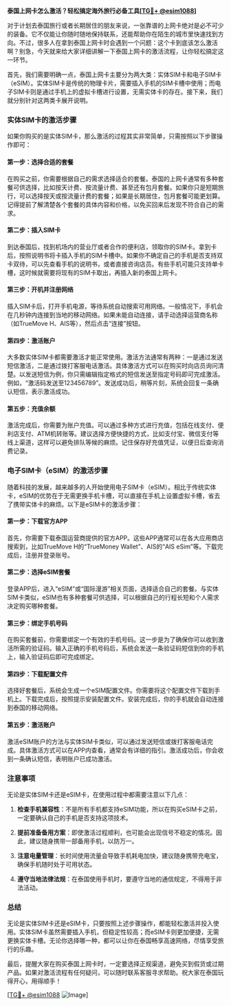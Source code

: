 **泰国上网卡怎么激活？轻松搞定海外旅行必备工具[[TG💪+ @esim1088](https://t.me/s/esim1088)]**

对于计划去泰国旅行或者长期居住的朋友来说，一张靠谱的上网卡绝对是必不可少的装备。它不仅能让你随时随地保持联系，还能帮助你在陌生的城市里快速找到方向。不过，很多人在拿到泰国上网卡时会遇到一个问题：这个卡到底该怎么激活啊？别急，今天就来给大家详细讲解一下泰国上网卡的激活流程，让你轻松搞定这一环节。

首先，我们需要明确一点，泰国上网卡主要分为两大类：实体SIM卡和电子SIM卡（eSIM）。实体SIM卡是传统的物理卡片，需要插入手机的SIM卡槽中使用；而电子SIM卡则是通过手机上的虚拟卡槽进行设置，无需实体卡的存在。接下来，我们就分别针对这两类卡展开说明。

### 实体SIM卡的激活步骤

如果你购买的是实体SIM卡，那么激活的过程其实非常简单，只需按照以下步骤操作即可：

#### 第一步：选择合适的套餐
在购买之前，你需要根据自己的需求选择适合的套餐。泰国的上网卡通常有多种套餐可供选择，比如按天计费、按流量计费、甚至还有包月套餐。如果你只是短期旅行，可以选择按天或按流量计费的套餐；如果是长期居住，包月套餐可能更划算。记得提前了解清楚各个套餐的具体内容和价格，以免买回来后发现不符合自己的需求。

#### 第二步：插入SIM卡
到达泰国后，找到机场内的营业厅或者合作的便利店，领取你的SIM卡。拿到卡后，按照说明书将卡插入手机的SIM卡槽中。如果你不确定自己的手机是否支持双卡双待，可以先查看手机的说明书，或者直接咨询店员。有些手机可能只支持单卡槽，这时候就需要将现有的SIM卡取出，再插入新的泰国上网卡。

#### 第三步：开机并注册网络
插入SIM卡后，打开手机电源，等待系统自动搜索可用网络。一般情况下，手机会在几秒钟内连接到当地的移动网络。如果未能自动连接，请手动选择运营商名称（如TrueMove H、AIS等），然后点击“连接”按钮。

#### 第四步：激活账户
大多数实体SIM卡都需要激活才能正常使用。激活方法通常有两种：一是通过发送短信激活，二是通过拨打客服电话激活。具体激活方式可以在购买时向店员询问清楚。以发送短信为例，你只需编辑指定格式的短信发送至指定号码即可完成激活。例如，“激活码发送至123456789”。发送成功后，稍等片刻，系统会回复一条确认短信，表示激活成功。

#### 第五步：充值余额
激活完成后，你需要为账户充值。可以通过多种方式进行充值，包括在线支付、便利店支付、ATM机转账等。建议选择方便快捷的方式，比如支付宝、微信支付等线上渠道，这样可以避免排队等候的麻烦。记住保存好充值凭证，以便日后查询消费记录。

### 电子SIM卡（eSIM）的激活步骤

随着科技的发展，越来越多的人开始使用电子SIM卡（eSIM）。相比于传统实体卡，eSIM的优势在于无需更换手机卡槽，可以直接在手机上设置虚拟卡槽，省去了携带实体卡的麻烦。以下是eSIM卡的激活步骤：

#### 第一步：下载官方APP
首先，你需要下载泰国运营商提供的官方APP。这些APP通常可以在各大应用商店搜索到，比如TrueMove H的“TrueMoney Wallet”、AIS的“AIS eSim”等。下载完成后，注册并登录账号。

#### 第二步：选择eSIM套餐
登录APP后，进入“eSIM”或“国际漫游”相关页面，选择适合自己的套餐。与实体SIM卡类似，eSIM也有多种套餐可供选择，可以根据自己的行程长短和个人需求决定购买哪种套餐。

#### 第三步：绑定手机号码
在购买套餐前，你需要绑定一个有效的手机号码。这一步是为了确保你可以收到激活所需的验证码。输入正确的手机号码后，系统会发送一条验证码短信到你的手机上，输入验证码后即可完成绑定。

#### 第四步：下载配置文件
选择好套餐后，系统会生成一个eSIM配置文件。你需要将这个配置文件下载到手机上。下载完成后，按照提示安装配置文件。安装完成后，你的手机就会自动连接到泰国的移动网络。

#### 第五步：激活账户
激活eSIM账户的方法与实体SIM卡类似，可以通过发送短信或拨打客服电话完成。具体激活方式可以在APP内查看，通常会有详细的指引。激活成功后，你会收到一条确认短信，表明账户已成功激活。

### 注意事项

无论是实体SIM卡还是eSIM卡，在使用过程中都需要注意以下几点：

1. **检查手机兼容性**：不是所有手机都支持eSIM功能，所以在购买eSIM卡之前，一定要确认自己的手机是否支持这项技术。
   
2. **提前准备备用方案**：即使激活过程顺利，也可能会出现信号不稳定的情况。因此，建议随身携带一部备用手机，以防万一。

3. **注意电量管理**：长时间使用流量会导致手机耗电加快，建议随身携带充电宝，确保手机随时处于可用状态。

4. **遵守当地法律法规**：在泰国使用手机时，要遵守当地的通信规定，不得用于非法活动。

### 总结

无论是实体SIM卡还是eSIM卡，只要按照上述步骤操作，都能轻松激活并投入使用。实体SIM卡虽然需要插入手机，但稳定性较高；而eSIM卡则更加便捷，无需更换实体卡槽。无论你选择哪一种，都可以让你在泰国畅享高速网络，尽情享受旅行的乐趣。

最后，提醒大家在购买泰国上网卡时，一定要选择正规渠道，避免买到假货或过期产品。如果对激活流程有任何疑问，可以随时联系客服寻求帮助。祝大家在泰国玩得开心，用得顺手！

[[TG💪+ @esim1088](https://t.me/s/esim1088) ![Image](https://i.postimg.cc/4NQfJmqS/Snipaste-2025-05-13-00-14-12.png)]